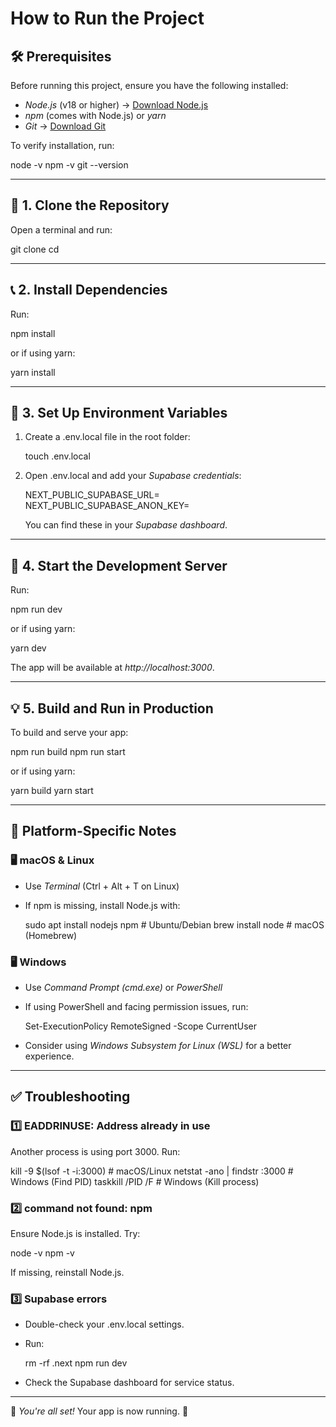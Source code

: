 # How to Run the Project

## 🛠 Prerequisites
Before running this project, ensure you have the following installed:

- *Node.js* (v18 or higher) → [Download Node.js](https://nodejs.org/)
- *npm* (comes with Node.js) or *yarn*
- *Git* → [Download Git](https://git-scm.com/)

To verify installation, run:

node -v
npm -v
git --version


---

## 💾 1. Clone the Repository
Open a terminal and run:

git clone <your-repository-url>
cd <your-repository-folder>


---

## 📞 2. Install Dependencies
Run:

npm install

or if using yarn:

yarn install


---

## 🔑 3. Set Up Environment Variables
1. Create a .env.local file in the root folder:
   
   touch .env.local
   
2. Open .env.local and add your *Supabase credentials*:
   
   NEXT_PUBLIC_SUPABASE_URL=<your-supabase-url>
   NEXT_PUBLIC_SUPABASE_ANON_KEY=<your-supabase-anon-key>
   
   You can find these in your *Supabase dashboard*.

---

## 🚀 4. Start the Development Server
Run:

npm run dev

or if using yarn:

yarn dev

The app will be available at *http://localhost:3000*.

---

## 💡 5. Build and Run in Production
To build and serve your app:

npm run build
npm run start

or if using yarn:

yarn build
yarn start


---

## 🎯 Platform-Specific Notes
### 🖥 macOS & Linux
- Use *Terminal* (Ctrl + Alt + T on Linux)
- If npm is missing, install Node.js with:
  
  sudo apt install nodejs npm  # Ubuntu/Debian
  brew install node  # macOS (Homebrew)
  

### 🖥 Windows
- Use *Command Prompt (cmd.exe)* or *PowerShell*
- If using PowerShell and facing permission issues, run:
  
  Set-ExecutionPolicy RemoteSigned -Scope CurrentUser
  
- Consider using *Windows Subsystem for Linux (WSL)* for a better experience.

---

## ✅ Troubleshooting
### 1️⃣ EADDRINUSE: Address already in use
Another process is using port 3000. Run:

kill -9 $(lsof -t -i:3000)  # macOS/Linux
netstat -ano | findstr :3000  # Windows (Find PID)
taskkill /PID <PID> /F  # Windows (Kill process)


### 2️⃣ command not found: npm
Ensure Node.js is installed. Try:

node -v
npm -v

If missing, reinstall Node.js.

### 3️⃣ Supabase errors
- Double-check your .env.local settings.
- Run:
  
  rm -rf .next
  npm run dev
  
- Check the Supabase dashboard for service status.

---

🎉 *You're all set!* Your app is now running. 🚀